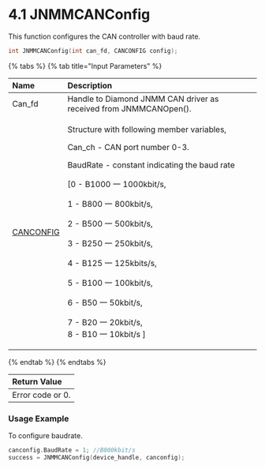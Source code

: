 # 4.1 JNMMCANConfig

This function configures the CAN controller with baud rate.

```c
int JNMMCANConfig(int can_fd, CANCONFIG config);
```

{% tabs %}
{% tab title="Input Parameters" %}
<table>
  <thead>
    <tr>
      <th style="text-align:left">Name</th>
      <th style="text-align:left">Description</th>
    </tr>
  </thead>
  <tbody>
    <tr>
      <td style="text-align:left">Can_fd</td>
      <td style="text-align:left">Handle to Diamond JNMM CAN driver as received from JNMMCANOpen().</td>
    </tr>
    <tr>
      <td style="text-align:left"><a href="4.a-structure-definitions/canconfig.md">CANCONFIG</a>
      </td>
      <td style="text-align:left">
        <p>Structure with following member variables,</p>
        <p>Can_ch - CAN port number 0-3.</p>
        <p>BaudRate - constant indicating the baud rate</p>
        <p>[0 - B1000 &#x4E00; 1000kbit/s,</p>
        <p>1 - B800 &#x4E00; 800kbit/s,</p>
        <p>2 - B500 &#x4E00; 500kbit/s,</p>
        <p>3 - B250 &#x4E00; 250kbit/s,</p>
        <p>4 - B125 &#x4E00; 125kbits/s,</p>
        <p>5 - B100 &#x4E00; 100kbit/s,</p>
        <p>6 - B50 &#x4E00; 50kbit/s,</p>
        <p>7 - B20 &#x4E00; 20kbit/s,
          <br />8 - B10 &#x4E00; 10kbit/s ]</p>
      </td>
    </tr>
  </tbody>
</table>
{% endtab %}
{% endtabs %}

| Return Value |
| :--- |
| Error code or 0. |

### Usage Example

To configure baudrate.

```c
canconfig.BaudRate = 1; //B800kbit/s
success = JNMMCANConfig(device_handle, canconfig);
```

